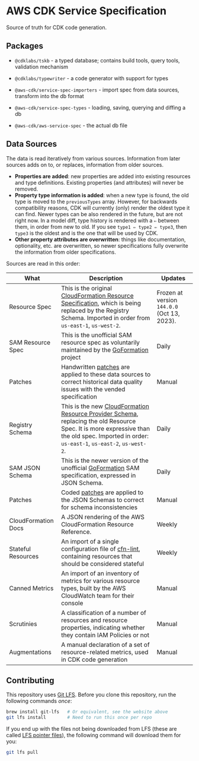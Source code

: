 # AWS CDK Service Specification

Source of truth for CDK code generation.

## Packages

- `@cdklabs/tskb` - a typed database; contains build tools, query tools, validation mechanism
- `@cdklabs/typewriter` - a code generator with support for types

- `@aws-cdk/service-spec-importers` - import spec from data sources, transform into the db format
- `@aws-cdk/service-spec-types` - loading, saving, querying and diffing a db
- `@aws-cdk/aws-service-spec` - the actual db file

## Data Sources

The data is read iteratively from various sources. Information from later sources adds on to, or replaces, information
from older sources. 

* **Properties are added**: new properties are added into existing resources and type definitions. Existing properties (and attributes)
  will never be removed.
* **Property type information is added**: when a new type is found, the old type is moved to the `previousTypes` array.
  However, for backwards compatibility reasons, CDK will currently (only) render the oldest type it can find. Newer types can
  be also rendered in the future, but are not right now. In a model diff, type history is rendered with a `⇐` between them, in order
  from new to old. If you see `type1 ⇐ type2 ⇐ type3`, then `type3` is the oldest and is the one that will be used by CDK.
* **Other property attributes are overwritten**: things like documentation, optionality, etc. are overwritten, so newer specifications
  fully overwrite the information from older specifications.

Sources are read in this order:

| What | Description | Updates |
|------|-------------|--------------------
| Resource Spec | This is the original [CloudFormation Resource Specification](https://docs.aws.amazon.com/AWSCloudFormation/latest/UserGuide/cfn-resource-specification.html), which is being replaced by the Registry Schema. Imported in order from `us-east-1`, `us-west-2`. | Frozen at version `144.0.0` (Oct 13, 2023). |
| SAM Resource Spec | This is the unofficial SAM resource spec as voluntarily maintained by the [GoFormation](https://github.com/awslabs/goformation) project | Daily | 
| Patches | Handwritten [patches](https://github.com/cdklabs/awscdk-service-spec/tree/main/sources/CloudFormationResourceSpecification/us-east-1/000_cloudformation) are applied to these data sources to correct historical data quality issues with the vended specification | Manual | 
| Registry Schema | This is the new [CloudFormation Resource Provider Schema](https://docs.aws.amazon.com/AWSCloudFormation/latest/UserGuide/resource-type-schemas.html), replacing the old Resource Spec. It is more expressive than the old spec. Imported in order: `us-east-1`, `us-east-2`, `us-west-2`. | Daily |
| SAM JSON Schema | This is the newer version of the unofficial [GoFormation](https://github.com/awslabs/goformation) SAM specification, expressed in JSON Schema. | Daily |
| Patches | Coded [patches](https://github.com/cdklabs/awscdk-service-spec/tree/rix0rrr-patch-1/packages/%40aws-cdk/service-spec-importers/src/patches) are applied to the JSON Schemas to correct for schema inconsistencies | Manual | 
| CloudFormation Docs | A JSON rendering of the AWS CloudFormation Resource Reference. | Weekly |
| Stateful Resources | An import of a single configuration file of [cfn-lint](https://github.com/aws-cloudformation/cfn-lint), containing resources that should be considered stateful | Weekly |
| Canned Metrics | An import of an inventory of metrics for various resource types, built by the AWS CloudWatch team for their console | Manual |
| Scrutinies | A classification of a number of resources and resource properties, indicating whether they contain IAM Policies or not | Manual |
| Augmentations | A manual declaration of a set of resource-related metrics, used in CDK code generation | Manual |

## Contributing

This repository uses [Git LFS](https://git-lfs.com/). Before you clone this repository, run the following commands
*once*:

```sh
brew install git-lfs   # Or equivalent, see the website above
git lfs install        # Need to run this once per repo
```

If you end up with the files not being downloaded from LFS
(these are called [LFS pointer files](https://github.com/git-lfs/git-lfs/wiki/Tutorial#lfs-pointer-files-advanced)),
the following command will download them for you:

```sh
git lfs pull
```
